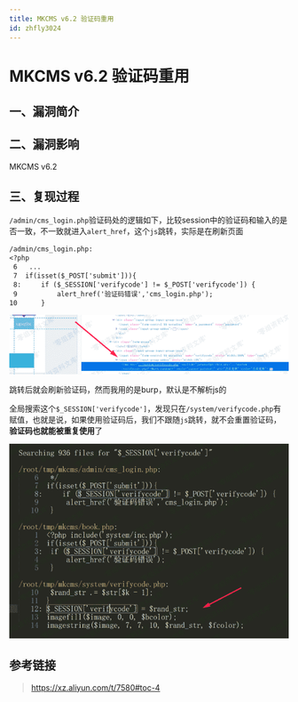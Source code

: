 ```yaml
---
title: MKCMS v6.2 验证码重用
id: zhfly3024
---
```


# MKCMS v6.2 验证码重用

## 一、漏洞简介

## 二、漏洞影响

MKCMS v6.2

## 三、复现过程

`/admin/cms_login.php`验证码处的逻辑如下，比较session中的验证码和输入的是否一致，不一致就进入`alert_href`，这个`js`跳转，实际是在刷新页面

```
/admin/cms_login.php:
<?php 
 6   ...
 7  if(isset($_POST['submit'])){
 8:     if ($_SESSION['verifycode'] != $_POST['verifycode']) {
 9          alert_href('验证码错误','cms_login.php');
10      } 
```

![image](../img/963e143876ec581e98dad0c68e0b4871.png)

跳转后就会刷新验证码，然而我用的是burp，默认是不解析js的

全局搜索这个`$_SESSION['verifycode']`，发现只在`/system/verifycode.php`有赋值，也就是说，如果使用验证码后，我们不跟随`js`跳转，就不会重置验证码，**验证码也就能被重复使用**了

![image](../img/717de91be722849e741ff484915bdc52.png)

## 参考链接

> https://xz.aliyun.com/t/7580#toc-4